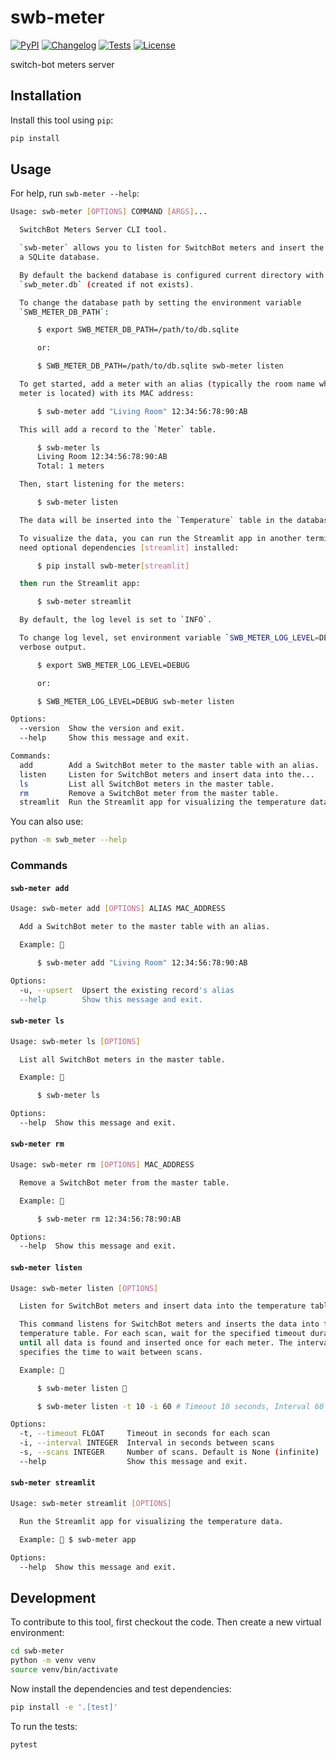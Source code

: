 # swb-meter

[![PyPI](https://img.shields.io/pypi/v/swb-meter.svg)](https://pypi.org/project/swb-meter/)
[![Changelog](https://img.shields.io/github/v/release/kj-9/swb-meter?include_prereleases&label=changelog)](https://github.com/kj-9/swb-meter/releases)
[![Tests](https://github.com/kj-9/swb-meter/actions/workflows/test.yml/badge.svg)](https://github.com/kj-9/swb-meter/actions/workflows/test.yml)
[![License](https://img.shields.io/badge/license-Apache%202.0-blue.svg)](https://github.com/kj-9/swb-meter/blob/master/LICENSE)

switch-bot meters server



## Installation

Install this tool using `pip`:
```bash
pip install
```

## Usage

For help, run `swb-meter --help`:
<!-- [[[cog
import cog
from swb_meter import cli
from click.testing import CliRunner
runner = CliRunner()
result = runner.invoke(cli.cli, ["--help"])
help = result.output.replace("Usage: cli", "Usage: swb-meter")
cog.out(
    f"```bash\n{help}\n```"
)
]]] -->
```bash
Usage: swb-meter [OPTIONS] COMMAND [ARGS]...

  SwitchBot Meters Server CLI tool.

  `swb-meter` allows you to listen for SwitchBot meters and insert the data into
  a SQLite database.

  By default the backend database is configured current directory with the name
  `swb_meter.db` (created if not exists).

  To change the database path by setting the environment variable
  `SWB_METER_DB_PATH`:

      $ export SWB_METER_DB_PATH=/path/to/db.sqlite

      or:

      $ SWB_METER_DB_PATH=/path/to/db.sqlite swb-meter listen

  To get started, add a meter with an alias (typically the room name where the
  meter is located) with its MAC address:

      $ swb-meter add "Living Room" 12:34:56:78:90:AB

  This will add a record to the `Meter` table.

      $ swb-meter ls
      Living Room 12:34:56:78:90:AB
      Total: 1 meters

  Then, start listening for the meters:

      $ swb-meter listen

  The data will be inserted into the `Temperature` table in the database.

  To visualize the data, you can run the Streamlit app in another terminal. You
  need optional dependencies [streamlit] installed:

      $ pip install swb-meter[streamlit]

  then run the Streamlit app:

      $ swb-meter streamlit

  By default, the log level is set to `INFO`.

  To change log level, set environment variable `SWB_METER_LOG_LEVEL=DEBUG` for
  verbose output.

      $ export SWB_METER_LOG_LEVEL=DEBUG

      or:

      $ SWB_METER_LOG_LEVEL=DEBUG swb-meter listen

Options:
  --version  Show the version and exit.
  --help     Show this message and exit.

Commands:
  add        Add a SwitchBot meter to the master table with an alias.
  listen     Listen for SwitchBot meters and insert data into the...
  ls         List all SwitchBot meters in the master table.
  rm         Remove a SwitchBot meter from the master table.
  streamlit  Run the Streamlit app for visualizing the temperature data.

```
<!-- [[[end]]] -->

You can also use:
```bash
python -m swb_meter --help
```

### Commands

#### `swb-meter add`
<!-- [[[cog
import cog
from swb_meter import cli
from click.testing import CliRunner
runner = CliRunner()
result = runner.invoke(cli.cli, ["add", "--help"])
help = result.output.replace("Usage: cli", "Usage: swb-meter")
cog.out(
    f"```bash\n{help}\n```"
)
]]] -->
```bash
Usage: swb-meter add [OPTIONS] ALIAS MAC_ADDRESS

  Add a SwitchBot meter to the master table with an alias.

  Example: 

      $ swb-meter add "Living Room" 12:34:56:78:90:AB

Options:
  -u, --upsert  Upsert the existing record's alias
  --help        Show this message and exit.

```
<!-- [[[end]]] -->


#### `swb-meter ls`
<!-- [[[cog
import cog
from swb_meter import cli
from click.testing import CliRunner
runner = CliRunner()
result = runner.invoke(cli.cli, ["ls", "--help"])
help = result.output.replace("Usage: cli", "Usage: swb-meter")
cog.out(
    f"```bash\n{help}\n```"
)
]]] -->
```bash
Usage: swb-meter ls [OPTIONS]

  List all SwitchBot meters in the master table.

  Example: 

      $ swb-meter ls

Options:
  --help  Show this message and exit.

```
<!-- [[[end]]] -->


#### `swb-meter rm`
<!-- [[[cog
import cog
from swb_meter import cli
from click.testing import CliRunner
runner = CliRunner()
result = runner.invoke(cli.cli, ["rm", "--help"])
help = result.output.replace("Usage: cli", "Usage: swb-meter")
cog.out(
    f"```bash\n{help}\n```"
)
]]] -->
```bash
Usage: swb-meter rm [OPTIONS] MAC_ADDRESS

  Remove a SwitchBot meter from the master table.

  Example: 

      $ swb-meter rm 12:34:56:78:90:AB

Options:
  --help  Show this message and exit.

```
<!-- [[[end]]] -->


#### `swb-meter listen`
<!-- [[[cog
import cog
from swb_meter import cli
from click.testing import CliRunner
runner = CliRunner()
result = runner.invoke(cli.cli, ["listen", "--help"])
help = result.output.replace("Usage: cli", "Usage: swb-meter")
cog.out(
    f"```bash\n{help}\n```"
)
]]] -->
```bash
Usage: swb-meter listen [OPTIONS]

  Listen for SwitchBot meters and insert data into the temperature table.

  This command listens for SwitchBot meters and inserts the data into the
  temperature table. For each scan, wait for the specified timeout duration
  until all data is found and inserted once for each meter. The interval option
  specifies the time to wait between scans.

  Example: 

      $ swb-meter listen 

      $ swb-meter listen -t 10 -i 60 # Timeout 10 seconds, Interval 60 seconds

Options:
  -t, --timeout FLOAT     Timeout in seconds for each scan
  -i, --interval INTEGER  Interval in seconds between scans
  -s, --scans INTEGER     Number of scans. Default is None (infinite)
  --help                  Show this message and exit.

```
<!-- [[[end]]] -->


#### `swb-meter streamlit`
<!-- [[[cog
import cog
from swb_meter import cli
from click.testing import CliRunner
runner = CliRunner()
result = runner.invoke(cli.cli, ["streamlit", "--help"])
help = result.output.replace("Usage: cli", "Usage: swb-meter")
cog.out(
    f"```bash\n{help}\n```"
)
]]] -->
```bash
Usage: swb-meter streamlit [OPTIONS]

  Run the Streamlit app for visualizing the temperature data.

  Example:  $ swb-meter app

Options:
  --help  Show this message and exit.

```
<!-- [[[end]]] -->


## Development

To contribute to this tool, first checkout the code. Then create a new virtual environment:
```bash
cd swb-meter
python -m venv venv
source venv/bin/activate
```
Now install the dependencies and test dependencies:
```bash
pip install -e '.[test]'
```
To run the tests:
```bash
pytest
```
